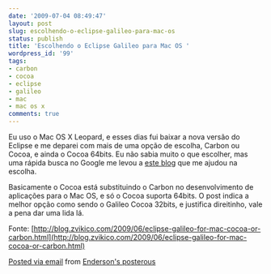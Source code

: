 ```yaml
---
date: '2009-07-04 08:49:47'
layout: post
slug: escolhendo-o-eclipse-galileo-para-mac-os
status: publish
title: 'Escolhendo o Eclipse Galileo para Mac OS '
wordpress_id: '99'
tags:
- carbon
- cocoa
- eclipse
- galileo
- mac
- mac os x
comments: true
---
```


Eu uso o Mac OS X Leopard, e esses dias fui baixar a nova versão do Eclipse e me deparei com mais de uma opção de escolha, Carbon ou Cocoa, e ainda o Cocoa 64bits. Eu não sabia muito o que escolher, mas uma rápida busca no Google me levou a [este blog](http://blog.zvikico.com/2009/06/eclipse-galileo-for-mac-cocoa-or-carbon.html) que me ajudou na escolha.  
     
Basicamente o Cocoa está substituindo o Carbon no desenvolvimento de aplicações para o Mac OS, e só o Cocoa suporta 64bits. O post indica a melhor opção como sendo o Galileo Cocoa 32bits, e justifica direitinho, vale a pena dar uma lida lá.  
     
Fonte: [http://blog.zvikico.com/2009/06/eclipse-galileo-for-mac-cocoa-or-carbon.html](http://blog.zvikico.com/2009/06/eclipse-galileo-for-mac-cocoa-or-carbon.html)

 [Posted via email](http://posterous.com)   from [Enderson's posterous](http://endersonmaia.posterous.com/escolhendo-o-eclipse-galileo-para-mac-os)  
